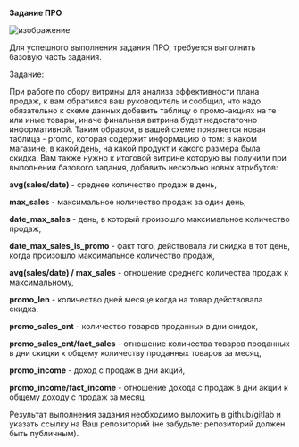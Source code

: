 **Задание ПРО**

![изображение](https://github.com/UncleJoe1973/1T_course/assets/29273924/ec173905-7ad2-4659-84f9-6c330cf0efd8)

Для успешного выполнения задания ПРО, требуется выполнить базовую часть задания.

Задание:

При работе по сбору витрины для анализа эффективности плана продаж, к вам обратился ваш руководитель и сообщил, что надо обязательно к схеме данных добавить таблицу о промо-акциях на те или иные товары, иначе финальная витрина будет недостаточно информативной.
Таким образом, в вашей схеме появляется новая таблица - promo, которая содержит информацию о том: в каком магазине, в какой день, на какой продукт и какого размера была скидка.
Вам также нужно к итоговой витрине которую вы получили при выполнении базового задания, добавить несколько новых атрибутов:

  **avg(sales/date)** - среднее количество продаж в день,
  
  **max_sales** - максимальное количество продаж за один день,
  
  **date_max_sales** - день, в который произошло максимальное количество продаж,
  
  **date_max_sales_is_promo** - факт того, действовала ли скидка в тот день, когда произошло максимальное количество продаж,
  
  **avg(sales/date) / max_sales** - отношение среднего количества продаж к максимальному,
  
  **promo_len** - количество дней месяце когда на товар действовала скидка,
  
  **promo_sales_cnt** - количество товаров проданных в дни скидок,
  
  **promo_sales_cnt/fact_sales** - отношение количества товаров проданных в дни скидки к общему количеству проданных товаров за месяц,
  
  **promo_income** - доход с продаж в дни акций,
  
  **promo_income/fact_income** - отношение дохода с продаж в дни акций к общему доходу с продаж за месяц

Результат выполнения задания необходимо выложить в github/gitlab и указать ссылку на Ваш репозиторий (не забудьте: репозиторий должен быть публичным).

